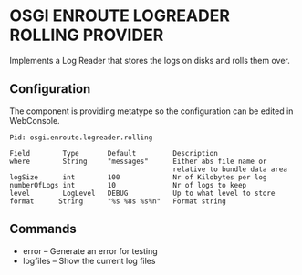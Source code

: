# OSGI ENROUTE LOGREADER ROLLING PROVIDER

Implements a Log Reader that stores the logs on disks and rolls them over.

## Configuration

The component is providing metatype so the configuration can be edited in WebConsole.

	Pid: osgi.enroute.logreader.rolling
	
	Field		 Type		Default			Description
	where		 String		"messages"		Either abs file name or 
											relative to bundle data area
	logSize		 int		100				Nr of Kilobytes per log
	numberOfLogs int		10				Nr of logs to keep
	level        LogLevel   DEBUG			Up to what level to store	
	format		String		"%s %8s %s%n" 	Format string
		
## Commands

* error – Generate an error for testing
* logfiles – Show the current log files


